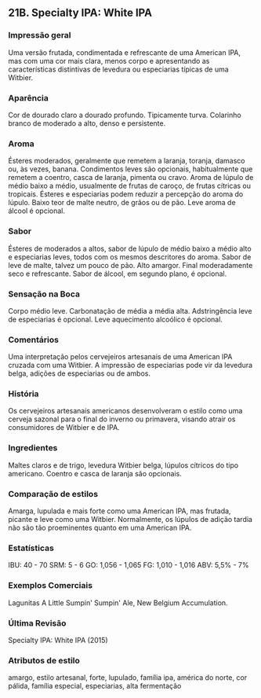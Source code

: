 ## 21B. Specialty IPA: White IPA

### Impressão geral

Uma versão frutada, condimentada e refrescante de uma American IPA, mas com uma cor mais clara, menos corpo e apresentando as características distintivas de levedura ou especiarias típicas de uma Witbier.

### Aparência

Cor de dourado claro a dourado profundo. Tipicamente turva. Colarinho branco de moderado a alto, denso e persistente.

### Aroma

Ésteres moderados, geralmente que remetem a laranja, toranja, damasco ou, às vezes, banana. Condimentos leves são opcionais, habitualmente que remetem a coentro, casca de laranja, pimenta ou cravo. Aroma de lúpulo de médio baixo a médio, usualmente de frutas de caroço, de frutas cítricas ou tropicais. Ésteres e especiarias podem reduzir a percepção do aroma do lúpulo. Baixo teor de malte neutro, de grãos ou de pão. Leve aroma de álcool é opcional.

### Sabor

Ésteres de moderados a altos, sabor de lúpulo de médio baixo a médio alto e especiarias leves, todos com os mesmos descritores do aroma. Sabor de leve de malte, talvez um pouco de pão. Alto amargor. Final moderadamente seco e refrescante. Sabor de álcool, em segundo plano, é opcional.

### Sensação na Boca

Corpo médio leve. Carbonatação de média a média alta. Adstringência leve de especiarias é opcional. Leve aquecimento alcoólico é opcional.

### Comentários

Uma interpretação pelos cervejeiros artesanais de uma American IPA cruzada com uma Witbier. A impressão de especiarias pode vir da levedura belga, adições de especiarias ou de ambos.

### História

Os cervejeiros artesanais americanos desenvolveram o estilo como uma cerveja sazonal para o final do inverno ou primavera, visando atrair os consumidores de Witbier e de IPA.

### Ingredientes

Maltes claros e de trigo, levedura Witbier belga, lúpulos cítricos do tipo americano. Coentro e casca de laranja são opcionais.

### Comparação de estilos

Amarga, lupulada e mais forte como uma American IPA, mas frutada, picante e leve como uma Witbier. Normalmente, os lúpulos de adição tardia não são tão proeminentes quanto em uma American IPA.

### Estatísticas

IBU: 40 - 70
SRM: 5 - 6
GO: 1,056 - 1,065
FG: 1,010 - 1,016
ABV: 5,5% - 7%

### Exemplos Comerciais

Lagunitas A Little Sumpin' Sumpin' Ale, New Belgium Accumulation.

### Última Revisão

Specialty IPA: White IPA (2015)

### Atributos de estilo

amargo, estilo artesanal, forte, lupulado, família ipa, américa do norte, cor pálida, família especial, especiarias, alta fermentação
